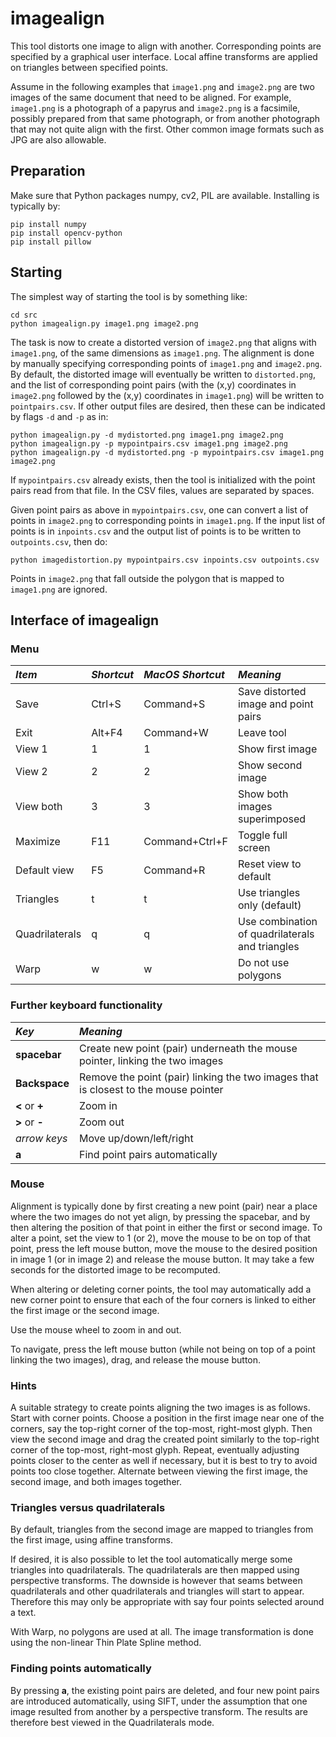 # imagealign

This tool distorts one image to align with another.
Corresponding points are specified by a graphical user interface.
Local affine transforms are applied on triangles between specified points.

Assume in the following examples
that `image1.png` and `image2.png` are two images of the same document that
need to be aligned. For example, `image1.png` is a photograph of a papyrus and 
`image2.png` is a facsimile, possibly prepared from that same photograph, or from another photograph
that may not quite align with the first. Other common image formats such as JPG are also allowable.

## Preparation

Make sure that Python packages numpy, cv2, PIL are available. Installing is typically by:

```
pip install numpy
pip install opencv-python
pip install pillow
```

## Starting

The simplest way of starting the tool is by something like:

```
cd src
python imagealign.py image1.png image2.png
```
The task is now to create a distorted version of `image2.png` 
that aligns with `image1.png`, of the same dimensions as
`image1.png`. The alignment is done by manually specifying
corresponding points of `image1.png` and `image2.png`. By default, the distorted image will
eventually be written to 
`distorted.png`, and the list of corresponding point pairs (with the (x,y) coordinates in `image2.png`
followed by the (x,y) coordinates in `image1.png`) will be written to `pointpairs.csv`.
If other output files are desired, then these can be indicated by flags `-d` and `-p`
as in:

```
python imagealign.py -d mydistorted.png image1.png image2.png
python imagealign.py -p mypointpairs.csv image1.png image2.png
python imagealign.py -d mydistorted.png -p mypointpairs.csv image1.png image2.png
```
If `mypointpairs.csv` already exists, then the tool is initialized with the point pairs
read from that file. In the CSV files, values are separated by spaces.

Given point pairs as above in `mypointpairs.csv`, 
one can convert a list of points in `image2.png` to corresponding points in `image1.png`.
If the input list of points is in `inpoints.csv` 
and the output list of points is to be written to `outpoints.csv`, then do:

```
python imagedistortion.py mypointpairs.csv inpoints.csv outpoints.csv
```
Points in `image2.png` that fall outside the polygon that is mapped to `image1.png` are ignored.

## Interface of imagealign

### Menu

| *Item* | *Shortcut* | *MacOS Shortcut* | *Meaning* |
| :----------- | :----------- | :----------- | :----------- |
| Save | Ctrl+S | Command+S | Save distorted image and point pairs |
| Exit | Alt+F4 | Command+W | Leave tool |
| View 1 | 1 | 1 | Show first image |
| View 2 | 2 | 2 | Show second image |
| View both | 3 | 3 | Show both images superimposed |
| Maximize | F11 | Command+Ctrl+F | Toggle full screen |
| Default view | F5 | Command+R | Reset view to default |
| Triangles | t | t | Use triangles only (default) |
| Quadrilaterals | q | q | Use combination of quadrilaterals and triangles |
| Warp | w | w | Do not use polygons |

### Further keyboard functionality

| *Key* | *Meaning* |
| :----------- | :----------- |
| **spacebar** | Create new point (pair) underneath the mouse pointer, linking the two images |
| **Backspace** | Remove the point (pair) linking the two images that is closest to the mouse pointer |
| **<** or **+** | Zoom in |
| **>** or **-** | Zoom out |
| *arrow keys* | Move up/down/left/right |
| **a** | Find point pairs automatically |

### Mouse

Alignment is typically done by first creating a new point (pair) near a place
where the two images do not yet align, by pressing the spacebar, 
and by then altering the position of that point
in either the first or second image.
To alter a point, set the view to 1 (or 2),
move the mouse to be on top of that point, press the left mouse button, move the mouse to the
desired position in image 1 (or in image 2) and release the mouse button. It may take a few seconds for
the distorted image to be recomputed.

When altering or deleting corner points, the tool may automatically add a new corner point to ensure that
each of the four corners is linked to either the first image or the second image.

Use the mouse wheel to zoom in and out.

To navigate, press the left mouse button (while not being on top of a point linking the two
images), drag, and release the mouse button.

### Hints

A suitable strategy to create points aligning the two images is as follows.
Start with corner points. Choose a position in the first image near one of the corners,
say the top-right corner of the top-most, right-most glyph. Then view the second image and
drag the created point similarly to the top-right corner of the top-most, right-most glyph. 
Repeat, eventually adjusting points closer to the center as well if necessary, but it is best
to try to avoid points too close together.
Alternate between viewing the first image, the second image, and both images together.

### Triangles versus quadrilaterals

By default, triangles from the second image are mapped to triangles from the first image,
using affine transforms.

If desired, it is also possible to let the tool automatically merge
some triangles into quadrilaterals. The quadrilaterals are then mapped using
perspective transforms. The downside is however that seams
between quadrilaterals and other quadrilaterals and triangles will start to appear. 
Therefore this may only be appropriate with say four points selected around a text.

With Warp, no polygons are used at all. The image transformation is done using the
non-linear Thin Plate Spline method.

### Finding points automatically

By pressing **a**, the existing point pairs are deleted, and four new point pairs are introduced
automatically, using SIFT, under the assumption that one image resulted from another by
a perspective transform. The results are therefore best viewed in the Quadrilaterals mode.
